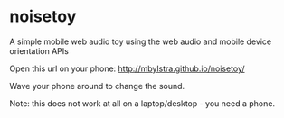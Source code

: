 # noisetoy
A simple mobile web audio toy using the web audio and mobile device orientation APIs

Open this url on your phone: http://mbylstra.github.io/noisetoy/

Wave your phone around to change the sound.



Note: this does not work at all on a laptop/desktop - you need a phone.
